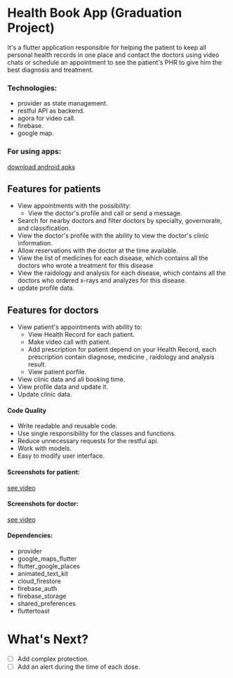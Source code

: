 # Health Book App  (Graduation Project)

It's a flutter application responsible for helping the patient to keep all personal health records in one place and contact the doctors using video chats or schedule an appointment to see the patient's PHR to give him the best diagnosis and treatment.

### Technologies:
* provider as state management.
* restful API as backend.
* agora for video call.
* firebase.
* google map.

### For using apps:
 [download android apks](https://drive.google.com/drive/folders/1B65P-KCbJdbctn49kWLFQ7eFXTWMQy9B?usp=sharing)

## Features for patients

* View appointments with the possibility:
  * View the doctor's profile and call or send a message.
* Search for nearby doctors and filter doctors by specialty, governorate, and classification.
* View the doctor's profile with the ability to view the doctor's clinic information.
* Allow reservations with the doctor at the time available.
* View the list of medicines for each disease, which contains all the doctors who wrote a treatment for this disease
* View the raidology and analysis for each disease, which contains all the doctors who ordered x-rays and analyzes for this disease.
* update profile data.

## Features for doctors

* View patient's appointments with ability to:
  * View Health Record for each patient.
  * Make video call with patient.
  * Add prescription for patient depend on your Health Record, each prescription contain diagnose, medicine , raidology and analysis result.
  * View patient porfile.
* View clinic data and all booking time.
* View profile data and update it.
* Update clinic data.


#### Code Quality

* Write readable and reusable code.
* Use single responsibility for the classes and functions.
* Reduce unnecessary requests for the restful api.
* Work with models.
* Easy to modify user interface.

#### Screenshots for patient:
[see video](https://drive.google.com/file/d/1jED1usM5l7nqemgT5fKXX5qal21yQoFk/view?usp=sharing)
#### Screenshots for doctor:
[see video](https://drive.google.com/file/d/1bDlpOhAkQMD2U4Ml1KTG-xbiOTUjLspu/view?usp=sharing)

#### Dependencies:
- provider
- google_maps_flutter
- flutter_google_places
- animated_text_kit
- cloud_firestore
- firebase_auth
- firebase_storage
- shared_preferences
- fluttertoast
  
# What's Next?
 - [ ] Add complex protection.
 - [ ] Add an alert during the time of each dose.
